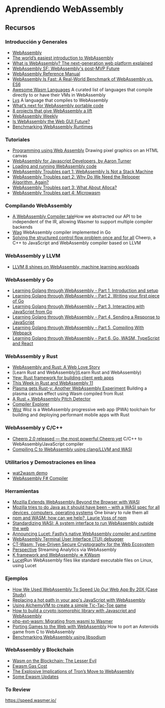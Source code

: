 # Aprendiendo WebAssembly

## Recursos

### Introducción y Generales

- [WebAssembly](https://webassembly.org/)
- [The world’s easiest introduction to WebAssembly](https://medium.com/free-code-camp/webassembly-with-golang-is-fun-b243c0e34f02)
- [What is WebAssembly? The next-generation web platform explained](https://www.infoworld.com/article/3291780/what-is-webassembly-the-next-generation-web-platform-explained.html)
- [WebAssembly SF: WebAssembly's post-MVP Future](https://www.youtube.com/watch?v=VsYL4Z9sRec)
- [WebAssembly Reference Manual](https://github.com/sunfishcode/wasm-reference-manual/blob/master/WebAssembly.md)
- [WebAssembly Is Fast: A Real-World Benchmark of WebAssembly vs. ES6](https://medium.com/@torch2424/webassembly-is-fast-a-real-world-benchmark-of-webassembly-vs-es6-d85a23f8e193)
- [Awesome Wasm Languages](https://github.com/appcypher/awesome-wasm-langs) A curated list of languages that compile directly to or have their VMs in WebAssembly
- [Lys](https://lys-lang.dev/) A language that compiles to WebAssembly
- [What’s next for WebAssembly portable code](https://www.infoworld.com/article/3217704/whats-new-with-webassembly-portable-code.html)
- [8 projects that give WebAssembly a lift](https://www.infoworld.com/article/3139400/8-projects-that-give-webassembly-a-lift.html)
- [WebAssembly Weekly](https://wasmweekly.news/)
- [Is WebAssembly the Web GUI Future?](https://insights.dice.com/2019/02/28/webassembly-web-gui-future/)
- [Benchmarking WebAssembly Runtimes](https://medium.com/wasmer/benchmarking-webassembly-runtimes-18497ce0d76e)


### Tutoriales

- [Programming using Web Assembly](https://medium.com/@alexc73/programming-using-web-assembly-c4c73a4e09a9) Drawing pixel graphics on an HTML canvas
- [WebAssembly for Javascript Developers, by Aaron Turner](https://www.youtube.com/watch?v=ZlL1nduatZQ)
- [Loading and running WebAssembly code](https://developer.mozilla.org/en-US/docs/WebAssembly/Loading_and_running)
- [WebAssembly Troubles part 1: WebAssembly Is Not a Stack Machine](http://troubles.md/posts/wasm-is-not-a-stack-machine/)
- [WebAssembly Troubles part 2: Why Do We Need the Relooper Algorithm, Again?](http://troubles.md/posts/why-do-we-need-the-relooper-algorithm-again/)
- [WebAssembly Troubles part 3: What About Alloca?](http://troubles.md/posts/the-stack-is-not-the-stack/)
- [WebAssembly Troubles part 4: Microwasm](http://troubles.md/posts/microwasm/)

### Compilando WebAssembly

- [A WebAssembly Compiler tale](https://medium.com/wasmer/a-webassembly-compiler-tale-9ef37aa3b537)How we abstracted our API to be independent of the IR, allowing Wasmer to support multiple compiler backends
- [Wag](https://github.com/tsavola/wag) WebAssembly compiler implemented in Go
- [Solving the structured control flow problem once and for all](https://medium.com/leaningtech/solving-the-structured-control-flow-problem-once-and-for-all-5123117b1ee2) Cheerp, a C++ to JavaScript and WebAssembly compiler based on LLVM

### WebAssembly y LLVM

- [LLVM 8 shines on WebAssembly, machine learning workloads](https://www.infoworld.com/article/3376156/llvm-8-shines-on-webassembly-machine-learning-workloads.html)

### WebAssembly y Go

- [Learning Golang through WebAssembly - Part 1, Introduction and setup](https://www.aaron-powell.com/posts/2019-02-04-golang-wasm-1-introduction/)
- [Learning Golang through WebAssembly - Part 2, Writing your first piece of Go](https://www.aaron-powell.com/posts/2019-02-05-golang-wasm-2-writing-go/)
- [Learning Golang through WebAssembly - Part 3, Interacting with JavaScript from Go](https://www.aaron-powell.com/posts/2019-02-06-golang-wasm-3-interacting-with-js-from-go/)
- [Learning Golang through WebAssembly - Part 4, Sending a Response to JavaScript](https://www.aaron-powell.com/posts/2019-02-07-golang-wasm-4-response-to-javascript/)
- [Learning Golang through WebAssembly - Part 5, Compiling With Webpack](https://www.aaron-powell.com/posts/2019-02-08-golang-wasm-5-compiling-with-webpack/)
- [Learning Golang through WebAssembly - Part 6, Go, WASM, TypeScript and React](https://www.aaron-powell.com/posts/2019-02-12-golang-wasm-6-typescript-react/)

### WebAssembly y Rust

- [WebAssembly and Rust: A Web Love Story](https://github.com/raphamorim/wasm-and-rust)
- [Learn Rust and WebAssembly](Learn Rust and WebAssembly)
- [Yew: Rust framework for building client web apps](https://github.com/DenisKolodin/yew)
- [This Week in Rust and WebAssembly 11](https://rustwasm.github.io/2019/02/21/this-week-in-rust-and-wasm-011.html)
- [Plasma gets Rust-y: Another WebAssembly Experiment](https://dev.to/jeremylikness/plasma-gets-rust-y-another-webassembly-experiment-10d2) Building a plasma canvas effect using Wasm compiled from Rust
- [A Rust + WebAssembly Pitch Detector](https://alesgenova.github.io/pitch-detection-app/)
- [Compiler Explorer](https://rust.godbolt.org/)
- [Woz](https://woz.sh/) Woz is a WebAssembly progressive web app (PWA) toolchain for building and deploying performant mobile apps with Rust

### WebAssembly y C/C++

- [Cheerp 2.0 released — the most powerful Cheerp yet](https://medium.com/leaningtech/cheerp-2-0-release-880f249a5677) C/C++ to WebAssembly/JavaScript compiler
- [Compiling C to WebAssembly using clang/LLVM and WASI](https://00f.net/2019/04/07/compiling-to-webassembly-with-llvm-and-clang/)

### Utilitarios y Demostraciones en línea

- [wat2wasm demo](https://webassembly.github.io/wabt/demo/wat2wasm/)
- [WebAssembly F# Compiler](https://tryfsharp.fsbolero.io/)

### Herramientas

- [Mozilla Extends WebAssembly Beyond the Browser with WASI](https://thenewstack.io/mozilla-extends-webassembly-beyond-the-browser-with-wasi/)
- [Mozilla tries to do Java as it should have been – with a WASI spec for all devices, computers, operating systems](https://www.theregister.co.uk/2019/03/29/mozilla_wasi_spec/) One binary to rule them all
- [npm and WASM: how can we help?, Laurie Voss of npm](https://www.youtube.com/watch?v=iRV4VemBMzc)
- [Standardizing WASI: A system interface to run WebAssembly outside the web](https://hacks.mozilla.org/2019/03/standardizing-wasi-a-webassembly-system-interface/)
- [Announcing Lucet: Fastly’s native WebAssembly compiler and runtime](https://www.fastly.com/blog/announcing-lucet-fastly-native-webassembly-compiler-runtime)
- [WebAssembly Terminal User Interface (TUI) debugger](https://github.com/Sable/wabt-debugger-tui)
- [CT-Wasm: Type-Driven Secure Cryptography for the Web Ecosystem](https://arxiv.org/abs/1808.01348)
- [Perspective](https://perspective.finos.org/) Streaming Analytics via WebAssembly
- [K framework and WebAssembly ⇒ KWasm](https://www.youtube.com/watch?v=V6tOYuneMqo)
- [Lucet](https://gist.github.com/jedisct1/8ce91d746e09c913ee0d0f33b0ba7981)Run WebAssembly files like standard executable files on Linux, using Lucet


### Ejemplos

- [How We Used WebAssembly To Speed Up Our Web App By 20X (Case Study)](https://www.smashingmagazine.com/2019/04/webassembly-speed-web-app/)
- [Replacing a hot path in your app's JavaScript with WebAssembly](https://developers.google.com/web/updates/2019/02/hotpath-with-wasm)
- [Using AlchemyVM to create a simple Tic-Tac-Toe game](https://medium.com/@elixiumnetwork/using-waspvm-to-create-a-simple-tic-tac-toe-game-a993ca9d6289)
- [How to build a crypto isomorphic library with Javascript and WebAssembly](https://medium.com/cubbit/how-to-build-a-crypto-isomorphic-library-with-javascript-and-webassembly-6fc7aa708437)
- [php-ext-wasm: Migrating from wasmi to Wasmer](https://medium.com/wasmer/php-ext-wasm-migrating-from-wasmi-to-wasmer-4d1014f41c88)
- [Porting Games to the Web with WebAssembly](https://medium.com/@robaboukhalil/porting-games-to-the-web-with-webassembly-70d598e1a3ec) How to port an Asteroids game from C to WebAssembly
- [Benchmarking WebAssembly using libsodium](https://00f.net/2019/04/09/benchmarking-webassembly-using-libsodium/)

### WebAssembly y Blockchain

- [Wasm on the Blockchain: The Lesser Evil](http://troubles.md/posts/why-wasm/)
- [Ewasm Gas Cost](https://ewasm.readthedocs.io/en/mkdocs/determining_wasm_gas_costs/)
- [The Explosive Implications of Tron’s Move to WebAssembly](https://u.today/the-explosive-implications-of-trons-move-to-webassembly)
- [Some Ewasm Updates](https://drive.google.com/file/d/1CRc0qBQTebNKw7NRZXzxbHovrigW0bqf/view)

### To Review

https://speed.wasmer.io/
